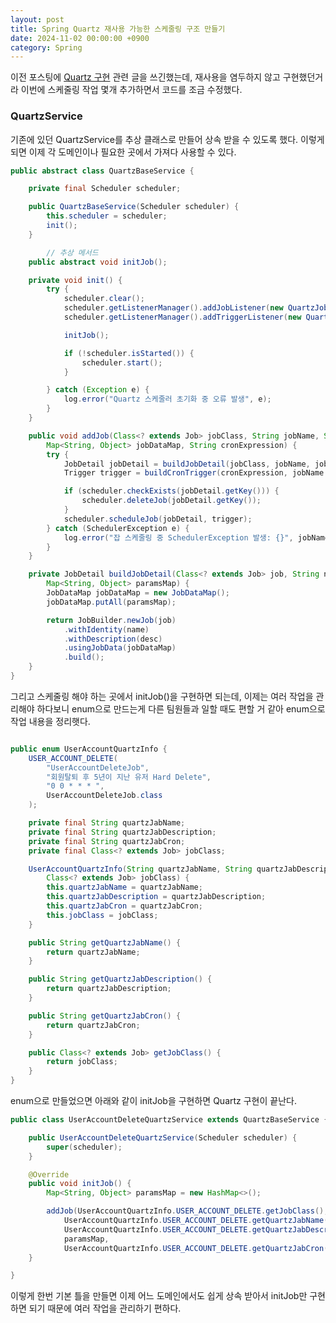 ```yaml
---
layout: post
title: Spring Quartz 재사용 가능한 스케줄링 구조 만들기 
date: 2024-11-02 00:00:00 +0900
category: Spring
---
```



이전 포스팅에 [Quartz 구현](https://kejdev.github.io/spring/2024/05/15/SpringQuartzStatistics.html) 관련 글을 쓰긴했는데, 재사용을 염두하지 않고 구현했던거라 이번에 스케줄링 작업 몇개 추가하면서 코드를 조금 수정했다.     


### QuartzService 


기존에 있던 QuartzService를 추상 클래스로 만들어 상속 받을 수 있도록 했다. 이렇게 되면 이제 각 도메인이나 필요한 곳에서 가져다 사용할 수 있다. 


```java  
public abstract class QuartzBaseService {

	private final Scheduler scheduler;

	public QuartzBaseService(Scheduler scheduler) {
		this.scheduler = scheduler;
		init();
	}

        // 추상 메서드
	public abstract void initJob();

	private void init() {
		try {
			scheduler.clear();
			scheduler.getListenerManager().addJobListener(new QuartzJobListener());
			scheduler.getListenerManager().addTriggerListener(new QuartzTriggerListener());

			initJob();

			if (!scheduler.isStarted()) {
				scheduler.start();
			}

		} catch (Exception e) {
			log.error("Quartz 스케줄러 초기화 중 오류 발생", e);
		}
	}

	public void addJob(Class<? extends Job> jobClass, String jobName, String jobDescription,
		Map<String, Object> jobDataMap, String cronExpression) {
		try {
			JobDetail jobDetail = buildJobDetail(jobClass, jobName, jobDescription, jobDataMap);
			Trigger trigger = buildCronTrigger(cronExpression, jobName + "Trigger");

			if (scheduler.checkExists(jobDetail.getKey())) {
				scheduler.deleteJob(jobDetail.getKey());
			}
			scheduler.scheduleJob(jobDetail, trigger);
		} catch (SchedulerException e) {
			log.error("잡 스케줄링 중 SchedulerException 발생: {}", jobName, e);
		}
	}

	private JobDetail buildJobDetail(Class<? extends Job> job, String name, String desc,
		Map<String, Object> paramsMap) {
		JobDataMap jobDataMap = new JobDataMap();
		jobDataMap.putAll(paramsMap);

		return JobBuilder.newJob(job)
			.withIdentity(name)
			.withDescription(desc)
			.usingJobData(jobDataMap)
			.build();
	}
}
```



그리고 스케줄링 해야 하는 곳에서 initJob()을 구현하면 되는데, 이제는 여러 작업을 관리해야 하다보니 enum으로 만드는게 다른 팀원들과 일할 때도 편할 거 같아 enum으로 작업 내용을 정리햇다. 




```java 

public enum UserAccountQuartzInfo {
	USER_ACCOUNT_DELETE(
		"UserAccountDeleteJob",
		"회원탈퇴 후 5년이 지난 유저 Hard Delete",
		"0 0 * * * ",
		UserAccountDeleteJob.class
	);

	private final String quartzJabName;
	private final String quartzJabDescription;
	private final String quartzJabCron;
	private final Class<? extends Job> jobClass;

	UserAccountQuartzInfo(String quartzJabName, String quartzJabDescription, String quartzJabCron,
		Class<? extends Job> jobClass) {
		this.quartzJabName = quartzJabName;
		this.quartzJabDescription = quartzJabDescription;
		this.quartzJabCron = quartzJabCron;
		this.jobClass = jobClass;
	}

	public String getQuartzJabName() {
		return quartzJabName;
	}

	public String getQuartzJabDescription() {
		return quartzJabDescription;
	}

	public String getQuartzJabCron() {
		return quartzJabCron;
	}

	public Class<? extends Job> getJobClass() {
		return jobClass;
	}
}
```



enum으로 만들었으면 아래와 같이 initJob을 구현하면 Quartz 구현이 끝난다.  



```java
public class UserAccountDeleteQuartzService extends QuartzBaseService {

	public UserAccountDeleteQuartzService(Scheduler scheduler) {
		super(scheduler);
	}

	@Override
	public void initJob() {
		Map<String, Object> paramsMap = new HashMap<>();

		addJob(UserAccountQuartzInfo.USER_ACCOUNT_DELETE.getJobClass(),
			UserAccountQuartzInfo.USER_ACCOUNT_DELETE.getQuartzJabName(),
			UserAccountQuartzInfo.USER_ACCOUNT_DELETE.getQuartzJabDescription(),
			paramsMap,
			UserAccountQuartzInfo.USER_ACCOUNT_DELETE.getQuartzJabCron());
	}

}
```



이렇게 한번 기본 틀을 만들면 이제 어느 도메인에서도 쉽게 상속 받아서 initJob만 구현하면 되기 때문에 여러 작업을 관리하기 편하다. 

